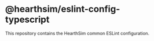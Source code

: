 # @hearthsim/eslint-config-typescript

This repository contains the HearthSim common ESLint configuration.
